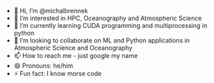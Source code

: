 - 👋 Hi, I’m @michalbrennek
- 👀 I’m interested in HPC, Oceanography and Atmospheric Science
- 🌱 I’m currently learning CUDA programming and multiprocessing in python 
- 💞️ I’m looking to collaborate on ML and Python applications in Atmospheric Science and Oceanography 
- 📫 How to reach me - just google my name
- 😄 Pronouns: he/him
- ⚡ Fun fact: I know morse code

<!---
michalbrennek/michalbrennek is a ✨ special ✨ repository because its `README.md` (this file) appears on your GitHub profile.
You can click the Preview link to take a look at your changes.
--->
